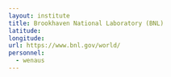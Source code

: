 ```yaml
---
layout: institute
title: Brookhaven National Laboratory (BNL)
latitude: 
longitude: 
url: https://www.bnl.gov/world/
personnel:
  - wenaus
---
```


